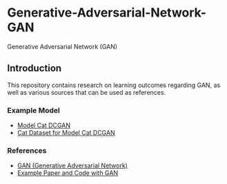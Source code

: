 # Generative-Adversarial-Network-GAN
Generative Adversarial Network (GAN)

## Introduction
This repository contains research on learning outcomes regarding GAN, as well as various sources that can be used as references.

### Example Model
<ul>
  <li><a href="https://github.com/shubham7169/Projects/blob/master/CAT-dcgan.ipynb">Model Cat DCGAN</a></li>
  <li><a href="https://www.kaggle.com/datasets/spandan2/cats-faces-64x64-for-generative-models">Cat Dataset for Model Cat DCGAN</a></li>
</ul>
  
### References
<ul>
  <li><a href="https://kikaben.com/gangenerative-adversarial-network-simple-implementation-with-pytorch/">GAN (Generative Adversarial Network)</a></li>
  <li><a href="https://github.com/eriklindernoren/PyTorch-GAN">Example Paper and Code with GAN</a></li>
</ul>
